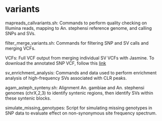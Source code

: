 # variants

mapreads_callvariants.sh: Commands to perform quality checking on Illumina reads, mapping to An. stephensi reference genome, and calling SNPs and SVs.

filter_merge_variants.sh: Commands for filtering SNP and SV calls and merging VCFs.

VCFs: Full VCF output from merging individual SV VCFs with Jasmine. To download the annotated SNP VCF, follow this [link](https://zenodo.org/records/14542541)

sv_enrichment_analysis: Commands and data used to perform enrichment analysis of high-frequency SVs associated with CLR peaks. 

agam_asteph_synteny.sh: Alignment An. gambiae and An. stephensi genomes (chrX,2,3) to identify syntenic regions, then identify SVs within these syntenic blocks. 

simulate_missing_genotypes: Script for simulating missing genotypes in SNP data to evaluate effect on non-synonymous site frequency spectrum.
